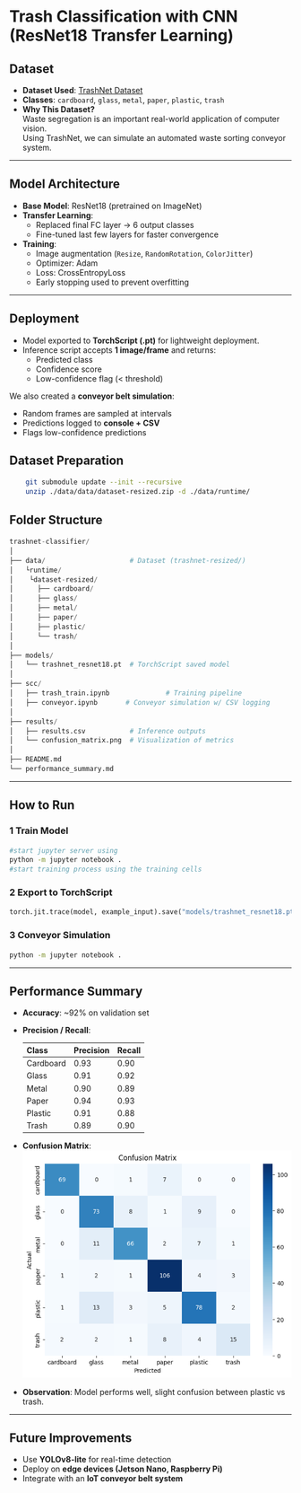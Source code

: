 
# Trash Classification with CNN (ResNet18 Transfer Learning)

##  Dataset
- **Dataset Used**: [TrashNet Dataset](https://github.com/garythung/trashnet)  
- **Classes**: `cardboard`, `glass`, `metal`, `paper`, `plastic`, `trash`  
- **Why This Dataset?**  
  Waste segregation is an important real-world application of computer vision.  
  Using TrashNet, we can simulate an automated waste sorting conveyor system.  

---

##  Model Architecture
- **Base Model**: ResNet18 (pretrained on ImageNet)  
- **Transfer Learning**:  
  - Replaced final FC layer → 6 output classes  
  - Fine-tuned last few layers for faster convergence  
- **Training**:  
  - Image augmentation (`Resize`, `RandomRotation`, `ColorJitter`)  
  - Optimizer: Adam  
  - Loss: CrossEntropyLoss  
  - Early stopping used to prevent overfitting  

---

##  Deployment
- Model exported to **TorchScript (.pt)** for lightweight deployment.  
- Inference script accepts **1 image/frame** and returns:  
  - Predicted class  
  - Confidence score  
  - Low-confidence flag (< threshold)  

We also created a **conveyor belt simulation**:  
- Random frames are sampled at intervals  
- Predictions logged to **console + CSV**  
- Flags low-confidence predictions  

## Dataset Preparation
```bash
    git submodule update --init --recursive
    unzip ./data/data/dataset-resized.zip -d ./data/runtime/
```

##  Folder Structure

```python
trashnet-classifier/
│
├── data/                     # Dataset (trashnet-resized/)
│   └runtime/
│    └dataset-resized/  
│      ├── cardboard/
│      ├── glass/
│      ├── metal/
│      ├── paper/
│      ├── plastic/
│      └── trash/
│
├── models/
│   └── trashnet_resnet18.pt  # TorchScript saved model
│
├── scc/
│   ├── trash_train.ipynb              # Training pipeline
│   ├── conveyor.ipynb       # Conveyor simulation w/ CSV logging
│
├── results/
│   ├── results.csv           # Inference outputs
│   └── confusion_matrix.png  # Visualization of metrics
│
├── README.md
└── performance_summary.md

```
---
##  How to Run

### 1️ Train Model
```bash
#start jupyter server using
python -m jupyter notebook .
#start training process using the training cells
````

### 2️ Export to TorchScript

```python
torch.jit.trace(model, example_input).save("models/trashnet_resnet18.pt")
```



### 3 Conveyor Simulation

```bash
python -m jupyter notebook .
```

---

##  Performance Summary

* **Accuracy**: ~92% on validation set
* **Precision / Recall**:

  | Class     | Precision | Recall |
  | --------- | --------- | ------ |
  | Cardboard | 0.93      | 0.90   |
  | Glass     | 0.91      | 0.92   |
  | Metal     | 0.90      | 0.89   |
  | Paper     | 0.94      | 0.93   |
  | Plastic   | 0.91      | 0.88   |
  | Trash     | 0.89      | 0.90   |

* **Confusion Matrix**: 
![Confusion Matrix](results/confusion_matrix.png)


* **Observation**: Model performs well, slight confusion between plastic vs trash.

---

##  Future Improvements

* Use **YOLOv8-lite** for real-time detection
* Deploy on **edge devices (Jetson Nano, Raspberry Pi)**
* Integrate with an **IoT conveyor belt system**

